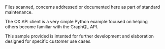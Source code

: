 Files scanned, concerns addressed or documented here as part of standard maintenance.

The OX API client is a very simple Python example focused on helping others become familiar with the GraphQL API.

This sample provided is intented for further development and elaboration designed for specific customer use cases.
